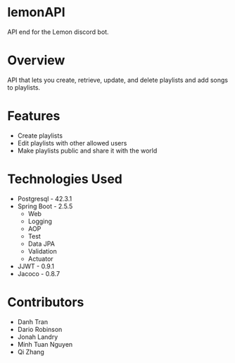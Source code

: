 # lemonAPI
API end for the Lemon discord bot.

# Overview

API that lets you create, retrieve, update, and delete playlists and add songs to playlists. 

# Features

- Create playlists
- Edit playlists with other allowed users
- Make playlists public and share it with the world

# Technologies Used

- Postgresql  - 42.3.1
- Spring Boot - 2.5.5
  - Web
  - Logging
  - AOP
  - Test
  - Data JPA
  - Validation
  - Actuator
- JJWT        - 0.9.1
- Jacoco      - 0.8.7

# Contributors

  - Danh Tran
  - Dario Robinson
  - Jonah Landry
  - Minh Tuan Nguyen
  - Qi Zhang
